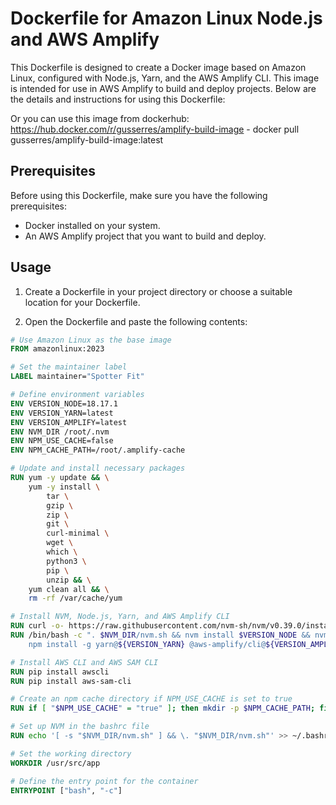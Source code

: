 # Dockerfile for Amazon Linux Node.js and AWS Amplify

This Dockerfile is designed to create a Docker image based on Amazon Linux, configured with Node.js, Yarn, and the AWS Amplify CLI. This image is intended for use in AWS Amplify to build and deploy projects. Below are the details and instructions for using this Dockerfile:

Or you can use this image from dockerhub: https://hub.docker.com/r/gusserres/amplify-build-image - docker pull gusserres/amplify-build-image:latest

## Prerequisites

Before using this Dockerfile, make sure you have the following prerequisites:

- Docker installed on your system.
- An AWS Amplify project that you want to build and deploy.

## Usage

1. Create a Dockerfile in your project directory or choose a suitable location for your Dockerfile.

2. Open the Dockerfile and paste the following contents:

```Dockerfile
# Use Amazon Linux as the base image
FROM amazonlinux:2023

# Set the maintainer label
LABEL maintainer="Spotter Fit"

# Define environment variables
ENV VERSION_NODE=18.17.1
ENV VERSION_YARN=latest
ENV VERSION_AMPLIFY=latest
ENV NVM_DIR /root/.nvm
ENV NPM_USE_CACHE=false
ENV NPM_CACHE_PATH=/root/.amplify-cache

# Update and install necessary packages
RUN yum -y update && \
    yum -y install \
        tar \
        gzip \
        zip \
        git \
        curl-minimal \
        wget \
        which \
        python3 \
        pip \
        unzip && \
    yum clean all && \
    rm -rf /var/cache/yum

# Install NVM, Node.js, Yarn, and AWS Amplify CLI
RUN curl -o- https://raw.githubusercontent.com/nvm-sh/nvm/v0.39.0/install.sh | bash
RUN /bin/bash -c ". $NVM_DIR/nvm.sh && nvm install $VERSION_NODE && nvm use $VERSION_NODE && \
    npm install -g yarn@${VERSION_YARN} @aws-amplify/cli@${VERSION_AMPLIFY}"

# Install AWS CLI and AWS SAM CLI
RUN pip install awscli
RUN pip install aws-sam-cli

# Create an npm cache directory if NPM_USE_CACHE is set to true
RUN if [ "$NPM_USE_CACHE" = "true" ]; then mkdir -p $NPM_CACHE_PATH; fi

# Set up NVM in the bashrc file
RUN echo '[ -s "$NVM_DIR/nvm.sh" ] && \. "$NVM_DIR/nvm.sh"' >> ~/.bashrc

# Set the working directory
WORKDIR /usr/src/app

# Define the entry point for the container
ENTRYPOINT ["bash", "-c"]
